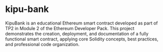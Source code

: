 # kipu-bank
KipuBank is an educational Ethereum smart contract developed as part of TP2 in Module 2 of the Ethereum Developer Pack. This project demonstrates the creation, deployment, and documentation of a fully functional smart contract, applying core Solidity concepts, best practices, and professional code organization.
